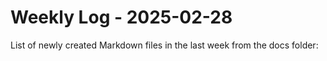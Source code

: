 # Weekly Log - 2025-02-28

List of newly created Markdown files in the last week from the docs folder:

